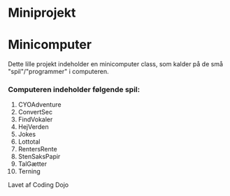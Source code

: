 # Miniprojekt

<h1>Minicomputer</h1>

Dette lille projekt indeholder en minicomputer class, som kalder på 
de små "spil"/"programmer" i computeren. 

<h3>Computeren indeholder følgende spil:</h3>

1. CYOAdventure
2. ConvertSec
3. FindVokaler
4. HejVerden
5. Jokes
6. Lottotal
7. RentersRente
8. StenSaksPapir
9. TalGætter
10. Terning

Lavet af Coding Dojo 


